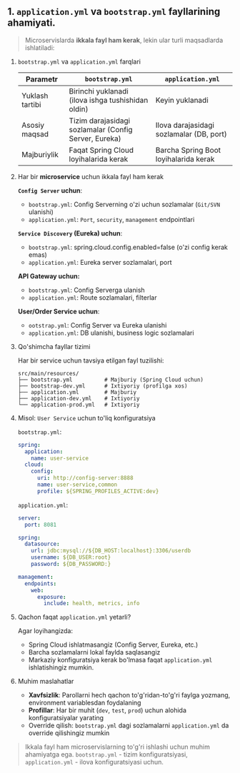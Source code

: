 ## 1. `application.yml` va `bootstrap.yml` fayllarining ahamiyati.

> Microservislarda **ikkala fayl ham kerak**, lekin ular turli maqsadlarda ishlatiladi:

1. `bootstrap.yml` va `application.yml` farqlari

   | Parametr | 	`bootstrap.yml` | 	`application.yml`                                 |
   |----------|----------------|--------------------------------------------------|
   |Yuklash tartibi| Birinchi yuklanadi (ilova ishga tushishidan oldin)| Keyin yuklanadi                                  |
   |Asosiy maqsad |Tizim darajasidagi sozlamalar (Config Server, Eureka)| Ilova darajasidagi sozlamalar (DB, port)         |
   |Majburiylik| Faqat Spring Cloud loyihalarida kerak| Barcha Spring Boot loyihalarida kerak            |

2. Har bir **microservice** uchun ikkala fayl ham kerak

   **`Config Server` uchun**:

    - `bootstrap.yml`: Config Serverning o'zi uchun sozlamalar (`Git/SVN` ulanishi)
    - `application.yml`: `Port`, `security`, `management` endpointlari

   **`Service Discovery` (Eureka) uchun**:

    - `bootstrap.yml`: spring.cloud.config.enabled=false (o'zi config kerak emas)
    - `application.yml`: Eureka server sozlamalari, port

   **API Gateway uchun:**

    - `bootstrap.yml`: Config Serverga ulanish
    - `application.yml`: Route sozlamalari, filterlar

   **User/Order Service uchun**:

    - `ootstrap.yml`: Config Server va Eureka ulanishi
    - `application.yml`: DB ulanishi, business logic sozlamalari


3. Qo'shimcha fayllar tizimi

   Har bir service uchun tavsiya etilgan fayl tuzilishi:
    
    ```text
    src/main/resources/
    ├── bootstrap.yml          # Majburiy (Spring Cloud uchun)
    ├── bootstrap-dev.yml      # Ixtiyoriy (profilga xos)
    ├── application.yml        # Majburiy
    ├── application-dev.yml    # Ixtiyoriy
    └── application-prod.yml   # Ixtiyoriy
    ```

4. Misol: `User Service` uchun to'liq konfiguratsiya

    `bootstrap.yml`:

    ```yaml
    spring:
      application:
        name: user-service
      cloud:
        config:
          uri: http://config-server:8888
          name: user-service,common
          profile: ${SPRING_PROFILES_ACTIVE:dev}
    ```

   `application.yml`:

    ```yaml
    server:
      port: 8081
    
    spring:
      datasource:
        url: jdbc:mysql://${DB_HOST:localhost}:3306/userdb
        username: ${DB_USER:root}
        password: ${DB_PASSWORD:}
    
    management:
      endpoints:
        web:
          exposure:
            include: health, metrics, info
    ```
5. Qachon faqat `application.yml` yetarli?

   Agar loyihangizda:

   - Spring Cloud ishlatmasangiz (Config Server, Eureka, etc.)
   - Barcha sozlamalarni lokal faylda saqlasangiz
   - Markaziy konfiguratsiya kerak bo'lmasa
   faqat `application.yml` ishlatishingiz mumkin.


6. Muhim maslahatlar

   - **Xavfsizlik**: Parollarni hech qachon to'g'ridan-to'g'ri faylga yozmang, environment variablesdan foydalaning
   - **Profillar**: Har bir muhit (`dev`, `test`, `prod`) uchun alohida konfiguratsiyalar yarating
   - Override qilish: `bootstrap.yml` dagi sozlamalarni `application.yml` da override qilishingiz mumkin

> Ikkala fayl ham microservislarning to'g'ri ishlashi uchun muhim ahamiyatga ega. `bootstrap.yml` - tizim konfiguratsiyasi, `application.yml` - ilova konfiguratsiyasi uchun.
















































































































































